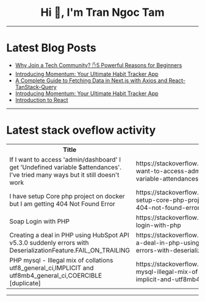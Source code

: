 <h1 align="center">Hi 👋, I'm Tran Ngoc Tam</h1>

---

# Latest Blog Posts 
<!-- BLOG-POST-LIST:START -->
- [Why Join a Tech Community? ✋5 Powerful Reasons for Beginners](https://dev.to/joyobaidu/why-join-a-tech-community-5-powerful-reasons-for-beginners-4652)
- [Introducing Momentum: Your Ultimate Habit Tracker App](https://dev.to/swhavy/introducing-momentum-your-ultimate-habit-tracker-app-1716)
- [A Complete Guide to Fetching Data in Next.js with Axios and React-TanStack-Query](https://dev.to/dannypreye/a-complete-guide-to-fetching-data-in-nextjs-with-axios-and-react-tanstack-query-3chl)
- [Introducing Momentum: Your Ultimate Habit Tracker App](https://dev.to/swhavy/introducing-momentum-your-ultimate-habit-tracker-app-3knb)
- [Introduction to React](https://dev.to/bkthemes/introduction-to-react-1cof)
<!-- BLOG-POST-LIST:END -->

---

# Latest stack oveflow activity
<table>
  <tr><th>Title</th><th>Link</th></tr>
  <!-- STACKOVERFLOW:START --><tr><td>If I want to access &#39;admin/dashboard&#39; I get &#39;Undefined variable $attendances&#39;. I&#39;ve tried many ways but it still doesn&#39;t work</td><td>https://stackoverflow.com/questions/79369622/if-i-want-to-access-admin-dashboard-i-get-undefined-variable-attendances-i</td></tr><tr><td>I have setup Core php project on docker but I am getting 404 Not Found Error</td><td>https://stackoverflow.com/questions/79369443/i-have-setup-core-php-project-on-docker-but-i-am-getting-404-not-found-error</td></tr><tr><td>Soap Login with PHP</td><td>https://stackoverflow.com/questions/79369416/soap-login-with-php</td></tr><tr><td>Creating a deal in PHP using HubSpot API v5.3.0 suddenly errors with DeserializationFeature.FAIL_ON_TRAILING</td><td>https://stackoverflow.com/questions/79369411/creating-a-deal-in-php-using-hubspot-api-v5-3-0-suddenly-errors-with-deserializa</td></tr><tr><td>PHP mysql - Illegal mix of collations utf8_general_ci,IMPLICIT and utf8mb4_general_ci,COERCIBLE [duplicate]</td><td>https://stackoverflow.com/questions/79369346/php-mysql-illegal-mix-of-collations-utf8-general-ci-implicit-and-utf8mb4-gener</td></tr><!-- STACKOVERFLOW:END -->
</table>

---


